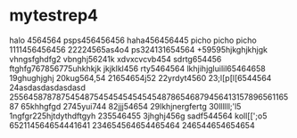 # mytestrep4
halo 4564564
psps456456456
haha456456445
picho picho picho
1111456456456
22224565as4o4
ps324131654564
+59595hjkghjkhjgk
vhngsfghdfg2
vbnghj56241k
xdvxcvcvb454
sdrtg654456
ftghfg767856775uhkhkjk
jkjklkl456
rty5464564
lkhjihjgluilil65464658
19ghughjghj
20kug564,54
21654654j52
22yrdyt4560
23;l[p[l[6544564
24asdasdasdasdasd
25564587878754548754545454545454878654687945641315789656116587
65khhgfgd
2745yui744
82jjj54654
29lkhjnergfertg
30llllll;'l5
1ngfgr225hjtdythdftgyh
235546455
3jhghj456g
sadf544564
koll[[';o5
652114564654441641
234654564654465464
246544654654654
